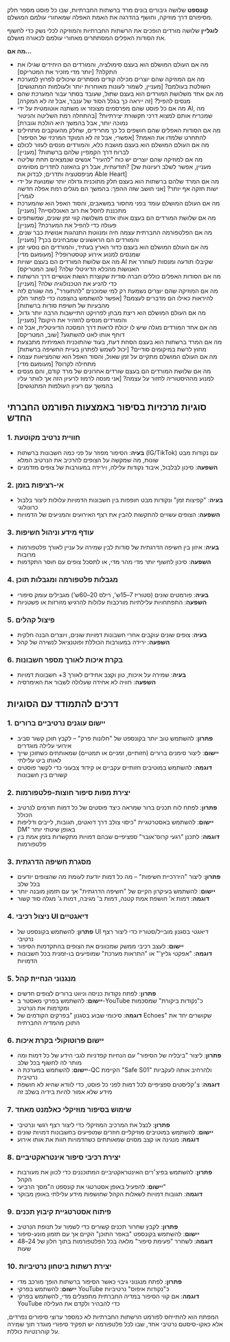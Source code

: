 **קונספט**
שלושה גיבורים בונים מרד ברשתות החברתיות, שבו כל פוסט מספר חלק מסיפורם דרך מוזיקה, וחושף בהדרגה את האמת האפלה שמאחורי עולמם המושלם.

**לוגליין**
שלושה מורדים הופכים את הרשתות החברתיות והמוזיקה לכלי נשק כדי לחשוף את הסודות האפלים המסתתרים מאחורי עולמם לכאורה מושלם.

**מה אם...**

- מה אם העולם המושלם הוא בעצם סימולציה, והמורדים הם היחידים שגילו את התקלה? [יותר מדי מזכיר את המטריקס]
- מה אם המוזיקה שהם יוצרים מכילה קודים מוסתרים שיכולים לפרוץ למערכת השולטת בעולמם? [מעניין, לשמור לעונות מאוחרות יותר ולעולמות המתנגשים]
- מה אם אחד משלושת המורדים הוא בעצם שתול, שעובד בסתר עבור המערכת שהם מנסים להפיל? [זה ייראה כך בגלל הסוד של ענבר, אבל זה לא המקרה]
- מה אם כל פוסט שהם מפרסמים מצונזר או משתנה אוטומטית על ידי AI, מה שמכריח אותם למצוא דרכי תקשורת יצירתיות? [בהתחלה רמת השליטה והניטור נמוכה יותר, אבל בהמשך היא הולכת וגוברת]
- מה אם הסודות האפלים שהם חושפים כל כך מחרידים, שחלק מהעוקבים מתחילים להתחרט שלמדו את האמת? [אפשרי, אבל זה לא המוקד המרכזי של הסיפור]
- מה אם העולם המושלם הוא בעצם מושבת כלא, והמורדים מנסים לעזור לכולם לברוח דרך הקמפיין שלהם ברשתות? [מעניין]
- מה אם למוזיקה שהם יוצרים יש כוח "להעיר" אנשים שנמצאים תחת שליטה תודעתית, אבל רק בהאזנה לתדרים מסוימים? [מעניין, אפשר לשלב רעיונות של מניפסטציה ותדרים; לבדוק את Able Heart]
- מה אם המרד שלהם ברשתות הוא בעצם חלק מתוכנית גדולה יותר שמנועת על ידי ישות חזקה אף יותר? [אני חושב שזה ההפך: בהמשך הם מגלים רמת אפלה חדשה לגמרי]
- מה אם העולם המושלם עומד בפני מחסור במשאבים, והסוד האפל הוא שהמערכת מתכננת לחסל את רוב האוכלוסייה? [מעניין]
- מה אם שלושת המורדים הם בעצם אותו אדם משלושה קווי זמן שונים, שמשתפים פעולה כדי להפיל את המערכת? [מעניין]
- מה אם הפלטפורמה החברתית עצמה חיה ומנווטת התנהגות אנושית כבר שנים, והמורדים הם הראשונים שמבחינים בכך? [מעניין]
- מה אם העולם המושלם הוא בעצם כדור הארץ בעתיד, והמורדים הם נוסעי זמן שמנסים למנוע אירוע קטסטרופלי? [מעומעם מדי]
- מה אם שלושת המורדים הם בעצם ישויות AI שקיבלו תודעה ומנסות לשחרר את האנושות מהכלא הדיגיטלי שלה? [שוב המטריקס]
- מה אם הסודות האפלים כוללים חברה סודית שקוצרת רגשות אנושיים דרך הרשתות כדי להניע את הטכנולוגיה שלה? [מעניין]
- מה אם המוזיקה שהם יוצרים נשמעת רק למי שמוכנים "להתעורר", מה שגורם לזה להיראות כאילו הם מדברים לעצמם? [אפשר להשתמש בהצפנה כדי לפתור חלק מהבעיות של חשיפת סודות ברשתות]
- מה אם העולם המושלם הוא ריצת מבחן לפרויקט התיישבות הרבה יותר גדול, והמורדים מנסים להזהיר את היקום? [מעניין]
- מה אם אחד המורדים מגלה שיש לו יכולת לראות דרך המסכה הדיגיטלית, אבל זה דוחף אותו לאט להשתגע? [שוב, המטריקס]
- מה אם המרד ברשתות הוא בעצם הסחת דעת, בעוד שהתוכנית האמיתית מתבצעת מחוץ לרשת במיקומים סודיים? [יכול לשמש לפתרון בעיית החשיפה ברשתות]
- מה אם העולם המושלם מתקיים על זמן שאול, והסוד האפל הוא שהמציאות עצמה מתחילה לקרוס? [מעומעם מדי]
- מה אם שלושת המורדים הם בעצם שורדים אחרונים של מרד קודם, והם מנסים למנוע מההיסטוריה לחזור על עצמה? [אני מנסה לרמוז לרעיון הזה אך לוותר עליו בהמשך עם רעיון העולמות המתנגשים]

## סוגיות מרכזיות בסיפור באמצעות הפורמט החברתי החדש

### 1. **חוויית נרטיב מקוטעת**

- **בעיה**: הסיפור מפוזר על פני כמה חשבונות ברשתות (IG/TikTok) עם נקודות מבט שונות, מה שמקשה על הצופים להרכיב את הנרטיב המלא
- **השפעה**: סיכון לבלבול, איבוד נקודות עלילה, וירידה במעורבות של צופים מזדמנים

### 2. **אי-רציפות בזמן**

- **בעיה**: "קפיצות זמן" ונקודות מבט חופפות בין חשבונות הדמויות עלולות ליצור בלבול כרונולוגי
- **השפעה**: הצופים עשויים להתקשות להבין את רצף האירועים והמניעים של הדמויות

### 3. **עודף מידע וניהול חשיפות**

- **בעיה**: איזון בין חשיפה הדרגתית של סודות לבין שמירה על עניין לאורך פלטפורמות מרובות
- **השפעה**: סיכון לחשוף יותר מדי מהר מדי, או לתסכל צופים עם חוסר התקדמות

### 4. **מגבלות פלטפורמה ומגבלות תוכן**

- **בעיה**: פורמטים שונים (סטוריז 7–15ש', רילס 20–60ש') מגבילים עומק סיפורי
- **השפעה**: התפתחויות עלילתיות מורכבות עלולות להרגיש מזורזות או פשטניות

### 5. **פיצול קהלים**

- **בעיה**: צופים שונים עוקבים אחרי חשבונות דמויות שונים, ויוצרים הבנה חלקית
- **השפעה**: ירידה במעורבות הכוללת ופוטנציאל לנשירה של קהל

### 6. **בקרת איכות לאורך מספר חשבונות**

- **בעיה**: שמירה על איכות, טון וקצב אחידים לאורך 3+ חשבונות דמויות
- **השפעה**: חוויה לא אחידה שעלולה לשבור את האימרסיה

## דרכים להתמודד עם הסוגיות

### 1. **יישום עוגנים נרטיביים ברורים**

- **פתרון**: להשתמש טוב יותר בקונספט של "חלונות פרק" – לקבץ תוכן קשור סביב אירועי עלילה מוגדרים
- **יישום**: ליצור סימנים ברורים (חזותיים, זמניים או תמטיים) שמאותתים כשתוכן שייך לאותו ביט עלילתי
- **דוגמה**: להשתמש במוטיבים חזותיים עקביים או קידוד צבעוני כדי לקשר פוסטים קשורים בין חשבונות

### 2. **יצירת מפות סיפור חוצות-פלטפורמות**

- **פתרון**: לפתח לוח תכנים ברור שמראה כיצד פוסטים של כל דמות תורמים לנרטיב הכולל
- **יישום**: להשתמש באסטרטגיית "כיסוי צולב דרך דואטים, תגובות, לייבים ודליפות DM" באופן שיטתי יותר
- **דוגמה**: לתכנן "רגעי קרוס־אובר" ספציפיים שבהם דמויות מתקשרות בזמן אמת בין פלטפורמות

### 3. **מסגרת חשיפה הדרגתית**

- **פתרון**: ליצור "היררכיית חשיפות" – מה כל דמות יודעת לעומת מה שהצופים יודעים בכל שלב
- **יישום**: להשתמש בעיקרון הקיים של "חשיפה הדרגתית" אך עם תזמון מובנה יותר
- **דוגמה**: דמות א' חושפת אמת קטנה, דמות ב' מגיבה, דמות ג' מגלה סוד קשור

### 4. **ניצול רכיבי UI דיאגטיים**

- **פתרון**: להשתמש בקונספט של UI דיאגטי בסגנון מובייל/סטוריז כדי ליצור רצף נרטיבי
- **יישום**: לעצב רכיבי ממשק שמכוונים את הצופים בהתקדמות הסיפור
- **דוגמה**: "אפקטי גליץ'" או "התראות מערכת" שמופיעים בו-זמנית בכל חשבונות הדמויות

### 5. **מנגנוני הנחיית קהל**

- **פתרון**: לפתח נקודות כניסה וניווט ברורים לצופים חדשים
- **יישום**: להשתמש בפרקי מאסטר ב-YouTube כ"נקודות ביקורת" שמסכמות ומקדמות את הנרטיב
- **דוגמה**: סיכומי שבוע בסגנון "בפרקים הקודמים של Echoes" שקושרים יחד את התוכן מהמדיה החברתית

### 6. **יישום פרוטוקולי בקרת איכות**

- **פתרון**: ליצור "ביבליה של הסיפור" עם הנחיות קפדניות לגבי הידע של כל דמות ומה מותר לה לחשוף בכל שלב
- **יישום**: להשתמש במערכת ה-QC הקיימת "Safe S01" ולהרחיב אותה לעקביות נרטיבית
- **דוגמה**: צ׳קליסטים ספציפיים לכל דמות לפני כל פוסט, כדי לוודא שהיא לא חושפת מידע שלא אמור להיות בידיה בשלב זה

### 7. **שימוש בסיפור מוזיקלי כאלמנט מאחד**

- **פתרון**: לנצל את המרכיב המוזיקלי כדי ליצור רצף רגשי ונרטיבי
- **יישום**: להשתמש במוטיבים מוזיקליים חוזרים שמופיעים בחשבונות דמויות שונים
- **דוגמה**: מנגינה או קצב מסוים שמאותתים כשהדמויות חוות את אותו אירוע

### 8. **יצירת רכיבי סיפור אינטראקטיביים**

- **פתרון**: להשתמש בפיצ׳רים האינטראקטיביים המתוכננים כדי לכוון את מעורבות הקהל
- **יישום**: להפעיל באופן אסטרטגי את קונספט ה"מסך הרביעי"
- **דוגמה**: תגובות דמויות לשאלות הקהל שחושפות מידע עלילתי באופן מבוקר

### 9. **פיתוח אסטרטגיית קיבוץ תכנים**

- **פתרון**: לקבץ שחרור תכנים קשורים כדי לשמור על תנופת הנרטיב
- **יישום**: להשתמש בקונספט "באפר התוכן" הקיים אך עם תזמון מונע-סיפור
- **דוגמה**: לשחרר "פעימת סיפור" מלאה בכל הפלטפורמות בתוך חלון של 24–48 שעות

### 10. **יצירת רשתות ביטחון נרטיביות**

- **פתרון**: לפתח מנגנוני גיבוי כאשר הסיפור ברשתות הופך מורכב מדי
- **יישום**: להשתמש בפרקי YouTube כ"נקודות איפוס" נרטיביות
- **דוגמה**: אם קווי הסיפור במדיה החברתית מתפצלים מדי, להשתמש בפרקי YouTube כדי להבהיר ולקדם את העלילה

המפתח הוא להתייחס לפורמט הרשתות החברתיות לא כמספר ערוצי סיפורים נפרדים, אלא כאקו-סיסטם נרטיבי אחד, שבו לכל פלטפורמה יש תפקיד סיפורי מוגדר תוך שמירה על קוהרנטיות כוללת.
